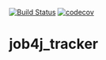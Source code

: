 [![Build Status](https://travis-ci.com/klea0840/job4j_tracker.svg?branch=master)](https://travis-ci.com/klea0840/job4j_tracker)
[![codecov](https://codecov.io/gh/klea0840/job4j_tracker/branch/master/graph/badge.svg?token=EF48IHAFUE)](https://codecov.io/gh/klea0840/job4j_tracker)
# job4j_tracker